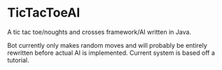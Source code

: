 TicTacToeAI
===========
A tic tac toe/noughts and crosses framework/AI written in Java.

Bot currently only makes random moves and will probably be entirely rewritten before actual AI is implemented. Current system is based off a tutorial.
